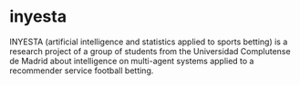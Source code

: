 inyesta
=======

INYESTA (artificial intelligence and statistics applied to sports betting) is a research project of a group of students from the Universidad Complutense de Madrid about intelligence on multi-agent systems applied to a recommender service football betting.
